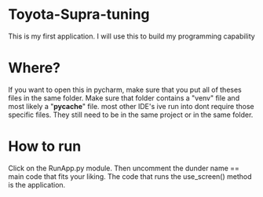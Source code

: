 # Toyota-Supra-tuning
This is my first application. I will use this to build my programming capability 

# Where? 
If you want to open this in pycharm, make sure that you put all of theses files in
the same folder. Make sure that folder contains a "venv" file and most likely a "__pycache__" file.
most other IDE's ive run into dont require those specific files. They still need to be in the same project or in the same folder. 

# How to run 
Click on the RunApp.py module. Then uncomment the dunder name == main code that fits your liking. 
The code that runs the use_screen() method is the application.

